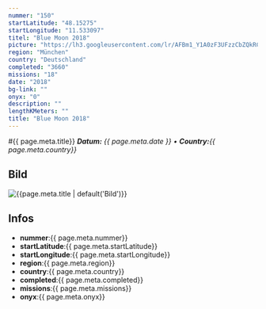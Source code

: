 ```yaml
---
nummer: "150"
startLatitude: "48.15275"
startLongitude: "11.533097"
titel: "Blue Moon 2018"
picture: "https://lh3.googleusercontent.com/lr/AFBm1_Y1A0zF3UFzzCbZQkRCemVHne3VPN7xxlA1uudj1vORJngJa5u5X_1yanizquvQPSIFRxTMR71jcA5VDXu8-Xm63ea5waTkaYcYT7h4gwqB-8qtWsVAMgplZt-yjEColrhv2SMUkRnu34zuhxitMfbZtKrw59k-tU-Yrn4vlg8S8_BdqawZ1d_rUyys0zjnd16S89VBVmNXRoFf91pZvpUpo56UJO_f3O7FG51wYDxW5teuHBMsEHbD7WgxjPKGvUQAjo6zZ1K3f5RkfStdGGX-IWY5rCv225hRNhrckGroohMx-VJMI1IicZo2iQHmfcygN95VvQp8CgIWc_4u5-AAd2n6bG1n1szrDwAyDUGAuAkEMadKul3GQkLmbVew3VK9BecI5VRd1XeSi8fF1JvYJDpC0iUUB1CkucAmhhITLeCv0rHfd9XoA6RarEyjS580I5mAvsy02TX0Uw9eJe6Cc3kuYkuCk1eDeOdU1kKq0I1FuRxCfzdovIvw91R7BoX23-irNyIoz92Z1QK2-l7eSWdfwl3stjsUx-tufsJyT5USBkjonXWzG7N3WYn-S6lDCJrOHAgKJznve0zmgUVFRArIfT9qyPEYGTB6Wtn6RlpjeON5RQoYvOmN53wydUxRQp025UyOBKjS0ppu95aAQIRVD209tmo1_Vlyktxfh-nyRBNsk2nfSrXMxfnegfRGxOXeba0Q1c_-zJVpgHpp1Zvkm-uVOqr9ioVagsp-AQUiRdV5dWypIeE9Jp5QTSwlTU4MstJP615H8JR23POvWTQF_BUm58P8FLbH1tbNjK8VEA7Qxoy3maJ2r--nKDGGXqncBx4tXAaNedsxxoUmiONJp0v7tD7t"
region: "München"
country: "Deutschland"
completed: "3660"
missions: "18"
date: "2018"
bg-link: ""
onyx: "0"
description: ""
lengthKMeters: ""
title: "Blue Moon 2018"
---
```


#{{ page.meta.title}}
_**Datum:** {{ page.meta.date }} • **Country:**{{ page.meta.country}}_

## Bild
![{{page.meta.title | default('Bild')}}]({{page.meta.picture}})

## Infos
- **nummer**:{{ page.meta.nummer}}
- **startLatitude**:{{ page.meta.startLatitude}}
- **startLongitude**:{{ page.meta.startLongitude}}
- **region**:{{ page.meta.region}}
- **country**:{{ page.meta.country}}
- **completed**:{{ page.meta.completed}}
- **missions**:{{ page.meta.missions}}
- **onyx**:{{ page.meta.onyx}}

